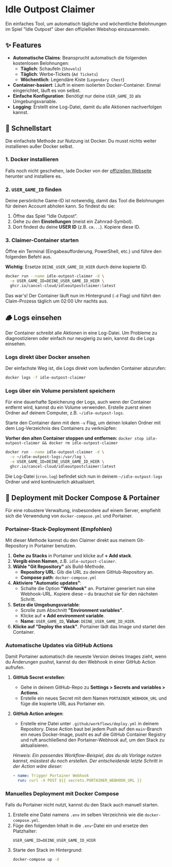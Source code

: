 # Idle Outpost Claimer

Ein einfaches Tool, um automatisch tägliche und wöchentliche Belohnungen im Spiel "Idle Outpost" über den offiziellen Webshop einzusammeln.

## ✨ Features

- **Automatische Claims**: Beansprucht automatisch die folgenden kostenlosen Belohnungen:
  - **Täglich**: Schaufeln (`Shovels`)
  - **Täglich**: Werbe-Tickets (`Ad Tickets`)
  - **Wöchentlich**: Legendäre Kiste (`Legendary Chest`)
- **Container-basiert**: Läuft in einem isolierten Docker-Container. Einmal eingerichtet, läuft es von selbst.
- **Einfache Konfiguration**: Benötigt nur deine `USER_GAME_ID` als Umgebungsvariable.
- **Logging**: Erstellt eine Log-Datei, damit du alle Aktionen nachverfolgen kannst.

## 🚀 Schnellstart

Die einfachste Methode zur Nutzung ist Docker. Du musst nichts weiter installieren außer Docker selbst.

### 1. Docker installieren

Falls noch nicht geschehen, lade Docker von der [offiziellen Webseite](https://www.docker.com/get-started) herunter und installiere es.

### 2. `USER_GAME_ID` finden

Deine persönliche Game-ID ist notwendig, damit das Tool die Belohnungen für deinen Account abholen kann. So findest du sie:

1.  Öffne das Spiel "Idle Outpost".
2.  Gehe zu den **Einstellungen** (meist ein Zahnrad-Symbol).
3.  Dort findest du deine **USER ID** (z.B. `cm...`). Kopiere diese ID.

### 3. Claimer-Container starten

Öffne ein Terminal (Eingabeaufforderung, PowerShell, etc.) und führe den folgenden Befehl aus.

**Wichtig**: Ersetze `DEINE_USER_GAME_ID_HIER` durch deine kopierte ID.

```bash
docker run --name idle-outpost-claimer -d \
  -e USER_GAME_ID=DEINE_USER_GAME_ID_HIER \
  ghcr.io/cancel-cloud/idleoutpostclaimer:latest
```

Das war's! Der Container läuft nun im Hintergrund (`-d` Flag) und führt den Claim-Prozess täglich um 02:00 Uhr nachts aus.

## 🪵 Logs einsehen

Der Container schreibt alle Aktionen in eine Log-Datei. Um Probleme zu diagnostizieren oder einfach nur neugierig zu sein, kannst du die Logs einsehen.

### Logs direkt über Docker ansehen

Der einfachste Weg ist, die Logs direkt vom laufenden Container abzurufen:

```bash
docker logs -f idle-outpost-claimer
```

### Logs über ein Volume persistent speichern

Für eine dauerhafte Speicherung der Logs, auch wenn der Container entfernt wird, kannst du ein Volume verwenden. Erstelle zuerst einen Ordner auf deinem Computer, z.B. `~/idle-outpost-logs`.

Starte den Container dann mit dem `-v` Flag, um deinen lokalen Ordner mit dem Log-Verzeichnis des Containers zu verknüpfen:

**Vorher den alten Container stoppen und entfernen:** `docker stop idle-outpost-claimer && docker rm idle-outpost-claimer`

```bash
docker run --name idle-outpost-claimer -d \
  -v ~/idle-outpost-logs:/var/log \
  -e USER_GAME_ID=DEINE_USER_GAME_ID_HIER \
  ghcr.io/cancel-cloud/idleoutpostclaimer:latest
```

Die Log-Datei (`cron.log`) befindet sich nun in deinem `~/idle-outpost-logs` Ordner und wird kontinuierlich aktualisiert.

## 🐳 Deployment mit Docker Compose & Portainer

Für eine robustere Verwaltung, insbesondere auf einem Server, empfiehlt sich die Verwendung von `docker-compose.yml` und Portainer.

### Portainer-Stack-Deployment (Empfohlen)

Mit dieser Methode kannst du den Claimer direkt aus meinem Git-Repository in Portainer benutzen.

1.  **Gehe zu Stacks** in Portainer und klicke auf **+ Add stack**.
2.  **Vergib einen Namen**, z.B. `idle-outpost-claimer`.
3.  **Wähle "Git Repository"** als Build-Methode.
    - **Repository URL**: Gib die URL zu deinem GitHub-Repository an.
    - **Compose path**: `docker-compose.yml`
4.  **Aktiviere "Automatic updates"**:
    - Schalte die Option **"Webhook"** an. Portainer generiert nun eine Webhook-URL. Kopiere diese – du brauchst sie für den nächsten Schritt.
5.  **Setze die Umgebungsvariable**:
    - Scrolle zum Abschnitt **"Environment variables"**.
    - Klicke auf **+ Add environment variable**.
    - **Name**: `USER_GAME_ID`, **Value**: `DEINE_USER_GAME_ID_HIER`.
6.  **Klicke auf "Deploy the stack"**. Portainer lädt das Image und startet den Container.

### Automatische Updates via GitHub Actions

Damit Portainer automatisch die neueste Version deines Images zieht, wenn du Änderungen pushst, kannst du den Webhook in einer GitHub Action aufrufen.

1.  **GitHub Secret erstellen**:
    - Gehe in deinem GitHub-Repo zu **Settings > Secrets and variables > Actions**.
    - Erstelle ein neues Secret mit dem Namen `PORTAINER_WEBHOOK_URL` und füge die kopierte URL aus Portainer ein.
2.  **GitHub Action anlegen**:
    - Erstelle eine Datei unter `.github/workflows/deploy.yml` in deinem Repository. Diese Action baut bei jedem Push auf den `main`-Branch ein neues Docker-Image, pusht es auf die GitHub Container Registry und ruft anschließend den Portainer-Webhook auf, um den Stack zu aktualisieren.

    *Hinweis: Ein passendes Workflow-Beispiel, das du als Vorlage nutzen kannst, müsstest du noch erstellen. Der entscheidende letzte Schritt in der Action wäre dieser:*
    ```yaml
    - name: Trigger Portainer Webhook
      run: curl -X POST ${{ secrets.PORTAINER_WEBHOOK_URL }}
    ```

### Manuelles Deployment mit Docker Compose

Falls du Portainer nicht nutzt, kannst du den Stack auch manuell starten.

1.  Erstelle eine Datei namens `.env` im selben Verzeichnis wie die `docker-compose.yml`.
2.  Füge den folgenden Inhalt in die `.env`-Datei ein und ersetze den Platzhalter:
    ```
    USER_GAME_ID=DEINE_USER_GAME_ID_HIER
    ```
3.  Starte den Stack im Hintergrund:
    ```bash
    docker-compose up -d
    ```